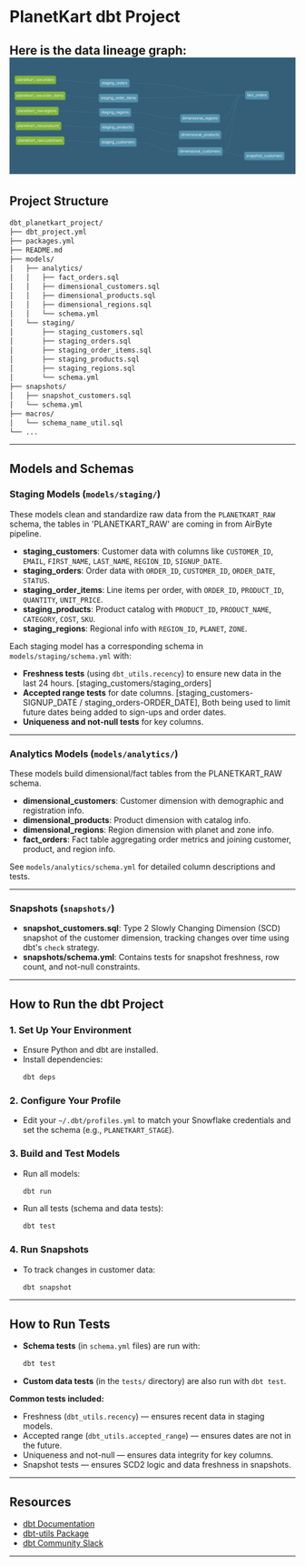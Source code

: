# PlanetKart dbt Project

Here is the data lineage graph: 
![Data Model](assets/Lineage_graph.png)
---

## Project Structure

```
dbt_planetkart_project/
├── dbt_project.yml
├── packages.yml
├── README.md
├── models/
│   ├── analytics/
│   │   ├── fact_orders.sql
│   │   ├── dimensional_customers.sql
│   │   ├── dimensional_products.sql
│   │   ├── dimensional_regions.sql
│   │   └── schema.yml
│   └── staging/
│       ├── staging_customers.sql
│       ├── staging_orders.sql
│       ├── staging_order_items.sql
│       ├── staging_products.sql
│       ├── staging_regions.sql
│       └── schema.yml
├── snapshots/
│   ├── snapshot_customers.sql
│   └── schema.yml
├── macros/
│   └── schema_name_util.sql
└── ...
```

---

## Models and Schemas

### Staging Models (`models/staging/`)

These models clean and standardize raw data from the `PLANETKART_RAW` schema, the tables in 'PLANETKART_RAW' are coming in from AirByte pipeline. 

- **staging_customers**: Customer data with columns like `CUSTOMER_ID`, `EMAIL`, `FIRST_NAME`, `LAST_NAME`, `REGION_ID`, `SIGNUP_DATE`.
- **staging_orders**: Order data with `ORDER_ID`, `CUSTOMER_ID`, `ORDER_DATE`, `STATUS`.
- **staging_order_items**: Line items per order, with `ORDER_ID`, `PRODUCT_ID`, `QUANTITY`, `UNIT_PRICE`.
- **staging_products**: Product catalog with `PRODUCT_ID`, `PRODUCT_NAME`, `CATEGORY`, `COST`, `SKU`.
- **staging_regions**: Regional info with `REGION_ID`, `PLANET`, `ZONE`.

Each staging model has a corresponding schema in `models/staging/schema.yml` with:
- **Freshness tests** (using `dbt_utils.recency`) to ensure new data in the last 24 hours. [staging_customers/staging_orders]
- **Accepted range tests** for date columns. [staging_customers-SIGNUP_DATE / staging_orders-ORDER_DATE], Both being used to limit future dates being added to sign-ups and order dates. 
- **Uniqueness and not-null tests** for key columns.

---

### Analytics Models (`models/analytics/`)

These models build dimensional/fact tables from the PLANETKART_RAW schema. 

- **dimensional_customers**: Customer dimension with demographic and registration info.
- **dimensional_products**: Product dimension with catalog info.
- **dimensional_regions**: Region dimension with planet and zone info.
- **fact_orders**: Fact table aggregating order metrics and joining customer, product, and region info.

See `models/analytics/schema.yml` for detailed column descriptions and tests.

---

### Snapshots (`snapshots/`)

- **snapshot_customers.sql**: Type 2 Slowly Changing Dimension (SCD) snapshot of the customer dimension, tracking changes over time using dbt's `check` strategy.
- **snapshots/schema.yml**: Contains tests for snapshot freshness, row count, and not-null constraints.

---

## How to Run the dbt Project

### 1. Set Up Your Environment

- Ensure Python and dbt are installed.
- Install dependencies:
  ```sh
  dbt deps
  ```

### 2. Configure Your Profile

- Edit your `~/.dbt/profiles.yml` to match your Snowflake credentials and set the schema (e.g., `PLANETKART_STAGE`).

### 3. Build and Test Models

- Run all models:
  ```sh
  dbt run
  ```
- Run all tests (schema and data tests):
  ```sh
  dbt test
  ```

### 4. Run Snapshots

- To track changes in customer data:
  ```sh
  dbt snapshot
  ```

---

## How to Run Tests

- **Schema tests** (in `schema.yml` files) are run with:
  ```sh
  dbt test
  ```
- **Custom data tests** (in the `tests/` directory) are also run with `dbt test`.

**Common tests included:**
- Freshness (`dbt_utils.recency`) — ensures recent data in staging models.
- Accepted range (`dbt_utils.accepted_range`) — ensures dates are not in the future.
- Uniqueness and not-null — ensures data integrity for key columns.
- Snapshot tests — ensures SCD2 logic and data freshness in snapshots.

---

## Resources

- [dbt Documentation](https://docs.getdbt.com/docs/introduction)
- [dbt-utils Package](https://hub.getdbt.com/dbt-labs/dbt_utils/latest/)
- [dbt Community Slack](https://community.getdbt.com/)

---